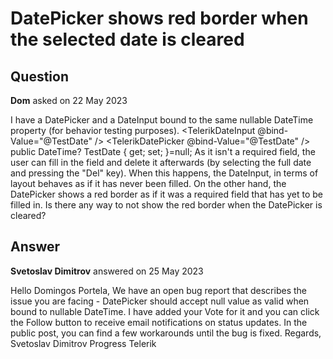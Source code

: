 # DatePicker shows red border when the selected date is cleared

## Question

**Dom** asked on 22 May 2023

I have a DatePicker and a DateInput bound to the same nullable DateTime property (for behavior testing purposes). <TelerikDateInput @bind-Value="@TestDate" /> <TelerikDatePicker @bind-Value="@TestDate" /> public DateTime? TestDate { get; set; }=null; As it isn't a required field, the user can fill in the field and delete it afterwards (by selecting the full date and pressing the "Del" key). When this happens, the DateInput, in terms of layout behaves as if it has never been filled. On the other hand, the DatePicker shows a red border as if it was a required field that has yet to be filled in. Is there any way to not show the red border when the DatePicker is cleared?

## Answer

**Svetoslav Dimitrov** answered on 25 May 2023

Hello Domingos Portela, We have an open bug report that describes the issue you are facing - DatePicker should accept null value as valid when bound to nullable DateTime. I have added your Vote for it and you can click the Follow button to receive email notifications on status updates. In the public post, you can find a few workarounds until the bug is fixed. Regards, Svetoslav Dimitrov Progress Telerik
